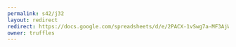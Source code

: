 ```yaml
---
permalink: s42/j32
layout: redirect
redirect: https://docs.google.com/spreadsheets/d/e/2PACX-1vSwg7a-MF3AjWc1avPvFidqRUMWWRS6AHG9vxjxwZ4RnOru2_iBkGdp3EgxxXD3fnzh0_UPkfk-B5Mv/pubhtml
owner: truffles
---
```

